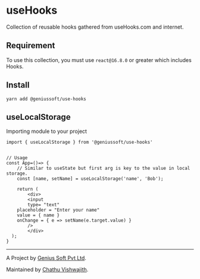 # useHooks

Collection of reusable hooks gathered from useHooks.com and internet.

## Requirement
To use this collection, you must use `react@16.8.0` or greater which includes Hooks.

## Install

```
yarn add @geniussoft/use-hooks
```

## useLocalStorage

Importing module to your project
```
import { useLocalStorage } from '@geniussoft/use-hooks'


// Usage
const App=()=> {
    // Similar to useState but first arg is key to the value in local storage.
    const [name, setName] = useLocalStorage('name', 'Bob');

    return (
        <div>
        <input
        type= "text"
    placeholder = "Enter your name"
    value = { name }
    onChange = { e => setName(e.target.value) }
        />
        </div>
  );
}

```

---

A Project by [Genius Soft Pvt Ltd](http://www.officialgenius.com/).

Maintained by [Chathu Vishwajith](https://github.com/iamchathu).
